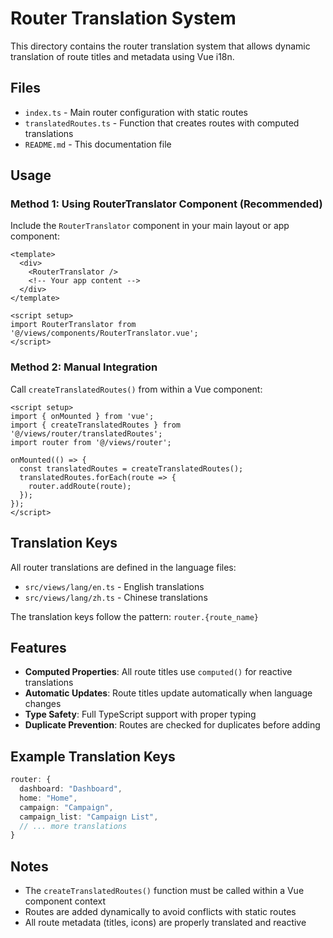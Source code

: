# Router Translation System

This directory contains the router translation system that allows dynamic translation of route titles and metadata using Vue i18n.

## Files

- `index.ts` - Main router configuration with static routes
- `translatedRoutes.ts` - Function that creates routes with computed translations
- `README.md` - This documentation file

## Usage

### Method 1: Using RouterTranslator Component (Recommended)

Include the `RouterTranslator` component in your main layout or app component:

```vue
<template>
  <div>
    <RouterTranslator />
    <!-- Your app content -->
  </div>
</template>

<script setup>
import RouterTranslator from '@/views/components/RouterTranslator.vue';
</script>
```

### Method 2: Manual Integration

Call `createTranslatedRoutes()` from within a Vue component:

```vue
<script setup>
import { onMounted } from 'vue';
import { createTranslatedRoutes } from '@/views/router/translatedRoutes';
import router from '@/views/router';

onMounted(() => {
  const translatedRoutes = createTranslatedRoutes();
  translatedRoutes.forEach(route => {
    router.addRoute(route);
  });
});
</script>
```

## Translation Keys

All router translations are defined in the language files:

- `src/views/lang/en.ts` - English translations
- `src/views/lang/zh.ts` - Chinese translations

The translation keys follow the pattern: `router.{route_name}`

## Features

- **Computed Properties**: All route titles use `computed()` for reactive translations
- **Automatic Updates**: Route titles update automatically when language changes
- **Type Safety**: Full TypeScript support with proper typing
- **Duplicate Prevention**: Routes are checked for duplicates before adding

## Example Translation Keys

```typescript
router: {
  dashboard: "Dashboard",
  home: "Home",
  campaign: "Campaign",
  campaign_list: "Campaign List",
  // ... more translations
}
```

## Notes

- The `createTranslatedRoutes()` function must be called within a Vue component context
- Routes are added dynamically to avoid conflicts with static routes
- All route metadata (titles, icons) are properly translated and reactive



